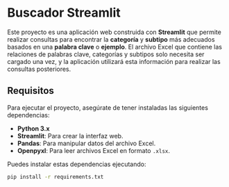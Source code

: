 # Buscador Streamlit

Este proyecto es una aplicación web construida con **Streamlit** que permite realizar consultas para encontrar la **categoría** y **subtipo** más adecuados basados en una **palabra clave** o **ejemplo**. El archivo Excel que contiene las relaciones de palabras clave, categorías y subtipos solo necesita ser cargado una vez, y la aplicación utilizará esta información para realizar las consultas posteriores.

## Requisitos

Para ejecutar el proyecto, asegúrate de tener instaladas las siguientes dependencias:

- **Python 3.x**
- **Streamlit**: Para crear la interfaz web.
- **Pandas**: Para manipular datos del archivo Excel.
- **Openpyxl**: Para leer archivos Excel en formato `.xlsx`.

Puedes instalar estas dependencias ejecutando:

```bash
pip install -r requirements.txt

